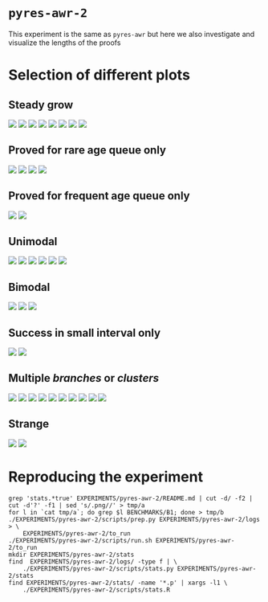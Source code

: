 
# `pyres-awr-2`
This experiment is the same as `pyres-awr` but here
we also investigate and visualize the lengths of the proofs

# Selection of different plots

## Steady grow

![](stats/PUZ031+2.p.png?raw=true)
![](stats/SET599+3.p.png?raw=true)
![](stats/SYN070+1.p.png?raw=true)
![](stats/SYN072+1.p.png?raw=true)
![](stats/SYN375+1.p.png?raw=true)
![](stats/SYO578+1.p.png?raw=true)
![](stats/SEU139+1.p.png?raw=true)
![](stats/SWB029+2.p.png?raw=true)

## Proved for rare age queue only

![](stats/ALG171+1.p.png?raw=true)
![](stats/ALG174+1.p.png?raw=true)
![](stats/NLP117+1.p.png?raw=true)
![](stats/SYO580+1.p.png?raw=true)

## Proved for frequent age queue only

![](stats/NUM456+6.p.png?raw=true)
![](stats/SEU047+1.p.png?raw=true)

## Unimodal

![](stats/COM003+2.p.png?raw=true)
![](stats/NUM520+1.p.png?raw=true)
![](stats/RNG124+4.p.png?raw=true)
![](stats/RNG125+4.p.png?raw=true)
![](stats/SET910+1.p.png?raw=true)
![](stats/SEU139+2.p.png?raw=true)

## Bimodal

![](stats/COM013+4.p.png?raw=true)
![](stats/SEU123+2.p.png?raw=true)
![](stats/SEU294+1.p.png?raw=true)

## Success in small interval only

![](stats/SEU130+2.p.png?raw=true)
![](stats/NLP046+1.p.png?raw=true)

## Multiple *branches* or *clusters*

![](stats/KRS172+1.p.png?raw=true)
![](stats/KRS175+1.p.png?raw=true)
![](stats/MGT028+1.p.png?raw=true)
![](stats/SET589+3.p.png?raw=true)
![](stats/LCL686+1.005.p.png?raw=true)
![](stats/MGT014+1.p.png?raw=true)
![](stats/NUM395+1.p.png?raw=true)
![](stats/SET592+3.p.png?raw=true)
![](stats/SET626+3.p.png?raw=true)
![](stats/SEU295+3.p.png?raw=true)

## Strange

![](stats/SET907+1.p.png?raw=true)
![](stats/SEU306+1.p.png?raw=true)

# Reproducing the experiment
```
grep 'stats.*true' EXPERIMENTS/pyres-awr-2/README.md | cut -d/ -f2 | cut -d'?' -f1 | sed 's/.png//' > tmp/a
for l in `cat tmp/a`; do grep $l BENCHMARKS/B1; done > tmp/b
./EXPERIMENTS/pyres-awr-2/scripts/prep.py EXPERIMENTS/pyres-awr-2/logs > \
	EXPERIMENTS/pyres-awr-2/to_run
./EXPERIMENTS/pyres-awr-2/scripts/run.sh EXPERIMENTS/pyres-awr-2/to_run
mkdir EXPERIMENTS/pyres-awr-2/stats
find  EXPERIMENTS/pyres-awr-2/logs/ -type f | \
	./EXPERIMENTS/pyres-awr-2/scripts/stats.py EXPERIMENTS/pyres-awr-2/stats
find EXPERIMENTS/pyres-awr-2/stats/ -name '*.p' | xargs -l1 \
	./EXPERIMENTS/pyres-awr-2/scripts/stats.R
```
